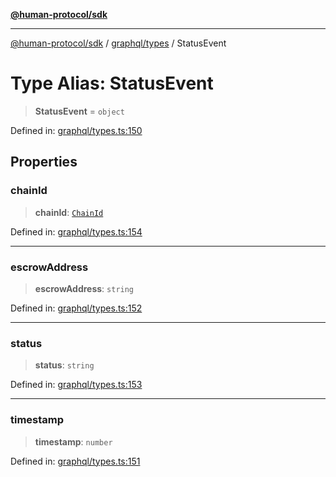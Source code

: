[**@human-protocol/sdk**](../../../README.md)

***

[@human-protocol/sdk](../../../modules.md) / [graphql/types](../README.md) / StatusEvent

# Type Alias: StatusEvent

> **StatusEvent** = `object`

Defined in: [graphql/types.ts:150](https://github.com/humanprotocol/human-protocol/blob/366f3dd978e17e96d3d7afc31ded53e6bfcb7710/packages/sdk/typescript/human-protocol-sdk/src/graphql/types.ts#L150)

## Properties

### chainId

> **chainId**: [`ChainId`](../../../enums/enumerations/ChainId.md)

Defined in: [graphql/types.ts:154](https://github.com/humanprotocol/human-protocol/blob/366f3dd978e17e96d3d7afc31ded53e6bfcb7710/packages/sdk/typescript/human-protocol-sdk/src/graphql/types.ts#L154)

***

### escrowAddress

> **escrowAddress**: `string`

Defined in: [graphql/types.ts:152](https://github.com/humanprotocol/human-protocol/blob/366f3dd978e17e96d3d7afc31ded53e6bfcb7710/packages/sdk/typescript/human-protocol-sdk/src/graphql/types.ts#L152)

***

### status

> **status**: `string`

Defined in: [graphql/types.ts:153](https://github.com/humanprotocol/human-protocol/blob/366f3dd978e17e96d3d7afc31ded53e6bfcb7710/packages/sdk/typescript/human-protocol-sdk/src/graphql/types.ts#L153)

***

### timestamp

> **timestamp**: `number`

Defined in: [graphql/types.ts:151](https://github.com/humanprotocol/human-protocol/blob/366f3dd978e17e96d3d7afc31ded53e6bfcb7710/packages/sdk/typescript/human-protocol-sdk/src/graphql/types.ts#L151)
